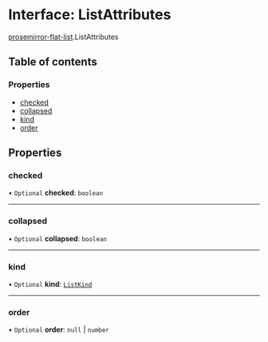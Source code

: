 # Interface: ListAttributes

[prosemirror-flat-list](../modules/prosemirror_flat_list.md).ListAttributes

## Table of contents

### Properties

- [checked](prosemirror_flat_list.ListAttributes.md#checked)
- [collapsed](prosemirror_flat_list.ListAttributes.md#collapsed)
- [kind](prosemirror_flat_list.ListAttributes.md#kind)
- [order](prosemirror_flat_list.ListAttributes.md#order)

## Properties

### checked

• `Optional` **checked**: `boolean`

___

### collapsed

• `Optional` **collapsed**: `boolean`

___

### kind

• `Optional` **kind**: [`ListKind`](../modules/prosemirror_flat_list.md#listkind)

___

### order

• `Optional` **order**: ``null`` \| `number`
